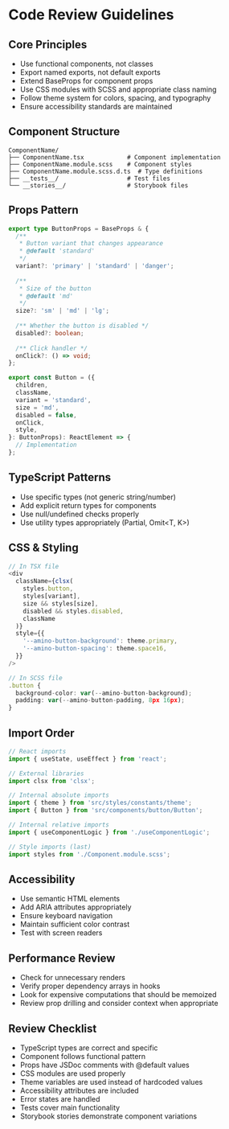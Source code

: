 # Code Review Guidelines

## Core Principles
- Use functional components, not classes
- Export named exports, not default exports
- Extend BaseProps for component props
- Use CSS modules with SCSS and appropriate class naming
- Follow theme system for colors, spacing, and typography
- Ensure accessibility standards are maintained

## Component Structure
```
ComponentName/
├── ComponentName.tsx            # Component implementation
├── ComponentName.module.scss    # Component styles
├── ComponentName.module.scss.d.ts  # Type definitions
├── __tests__/                   # Test files
└── __stories__/                 # Storybook files
```

## Props Pattern
```typescript
export type ButtonProps = BaseProps & {
  /** 
   * Button variant that changes appearance
   * @default 'standard'
   */
  variant?: 'primary' | 'standard' | 'danger';
  
  /** 
   * Size of the button 
   * @default 'md'
   */
  size?: 'sm' | 'md' | 'lg';
  
  /** Whether the button is disabled */
  disabled?: boolean;
  
  /** Click handler */
  onClick?: () => void;
};

export const Button = ({
  children,
  className,
  variant = 'standard',
  size = 'md',
  disabled = false,
  onClick,
  style,
}: ButtonProps): ReactElement => {
  // Implementation
};
```

## TypeScript Patterns
- Use specific types (not generic string/number)
- Add explicit return types for components
- Use null/undefined checks properly
- Use utility types appropriately (Partial<T>, Omit<T, K>)

## CSS & Styling
```typescript
// In TSX file
<div
  className={clsx(
    styles.button,
    styles[variant],
    size && styles[size],
    disabled && styles.disabled,
    className
  )}
  style={{
    '--amino-button-background': theme.primary,
    '--amino-button-spacing': theme.space16,
  }}
/>

// In SCSS file
.button {
  background-color: var(--amino-button-background);
  padding: var(--amino-button-padding, 8px 16px);
}
```

## Import Order
```typescript
// React imports
import { useState, useEffect } from 'react';

// External libraries
import clsx from 'clsx';

// Internal absolute imports
import { theme } from 'src/styles/constants/theme';
import { Button } from 'src/components/button/Button';

// Internal relative imports
import { useComponentLogic } from './useComponentLogic';

// Style imports (last)
import styles from './Component.module.scss';
```

## Accessibility
- Use semantic HTML elements
- Add ARIA attributes appropriately
- Ensure keyboard navigation
- Maintain sufficient color contrast
- Test with screen readers

## Performance Review
- Check for unnecessary renders
- Verify proper dependency arrays in hooks
- Look for expensive computations that should be memoized
- Review prop drilling and consider context when appropriate

## Review Checklist
- TypeScript types are correct and specific
- Component follows functional pattern
- Props have JSDoc comments with @default values
- CSS modules are used properly
- Theme variables are used instead of hardcoded values
- Accessibility attributes are included
- Error states are handled
- Tests cover main functionality
- Storybook stories demonstrate component variations